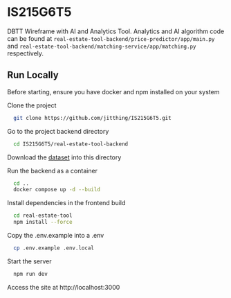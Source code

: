 # IS215G6T5

DBTT Wireframe with AI and Analytics Tool.
Analytics and AI algorithm code can be found at `real-estate-tool-backend/price-predictor/app/main.py` and `real-estate-tool-backend/matching-service/app/matching.py` respectively.

## Run Locally

Before starting, ensure you have docker and npm installed on your system

Clone the project

```bash
  git clone https://github.com/jitthing/IS215G6T5.git
```

Go to the project backend directory

```bash
  cd IS215G6T5/real-estate-tool-backend
```

Download the [dataset](https://drive.google.com/file/d/1z9I760M_adgkgqqzQLNpbqx34vZk8oj1/view?usp=drive_link) into this directory

Run the backend as a container

```bash
  cd ..
  docker compose up -d --build
```

Install dependencies in the frontend build

```bash
  cd real-estate-tool
  npm install --force
```

Copy the .env.example into a .env

```bash
  cp .env.example .env.local
```

Start the server

```bash
  npm run dev
```

Access the site at http://localhost:3000
